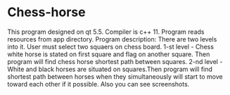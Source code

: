 # Chess-horse
This program designed on qt 5.5. Compiler is c++ 11.
Program reads resources from app directory.
Program description:
  There are two levels into it. User must select two squaers on chess board.
  1-st level - Chess white horse is stated on first square and flag on another square.
               Then program will find chess horse shortest path between squares.
  2-nd level -White and black horses are situated on squares.Then program will find shortest
                    path between horses when they simultaneously will start to move toward
                    each other if it possible.
  Also you can see screenshots.

